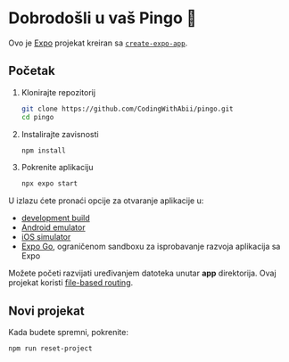 # Dobrodošli u vaš Pingo 👋

Ovo je [Expo](https://expo.dev) projekat kreiran sa [`create-expo-app`](https://www.npmjs.com/package/create-expo-app).

## Početak

1. Klonirajte repozitorij

    ```bash
    git clone https://github.com/CodingWithAbii/pingo.git
    cd pingo
    ```

2. Instalirajte zavisnosti

    ```bash
    npm install
    ```

3. Pokrenite aplikaciju

    ```bash
    npx expo start
    ```

U izlazu ćete pronaći opcije za otvaranje aplikacije u:

- [development build](https://docs.expo.dev/develop/development-builds/introduction/)
- [Android emulator](https://docs.expo.dev/workflow/android-studio-emulator/)
- [iOS simulator](https://docs.expo.dev/workflow/ios-simulator/)
- [Expo Go](https://expo.dev/go), ograničenom sandboxu za isprobavanje razvoja aplikacija sa Expo

Možete početi razvijati uređivanjem datoteka unutar **app** direktorija. Ovaj projekat koristi [file-based routing](https://docs.expo.dev/router/introduction).

## Novi projekat

Kada budete spremni, pokrenite:

```bash
npm run reset-project
